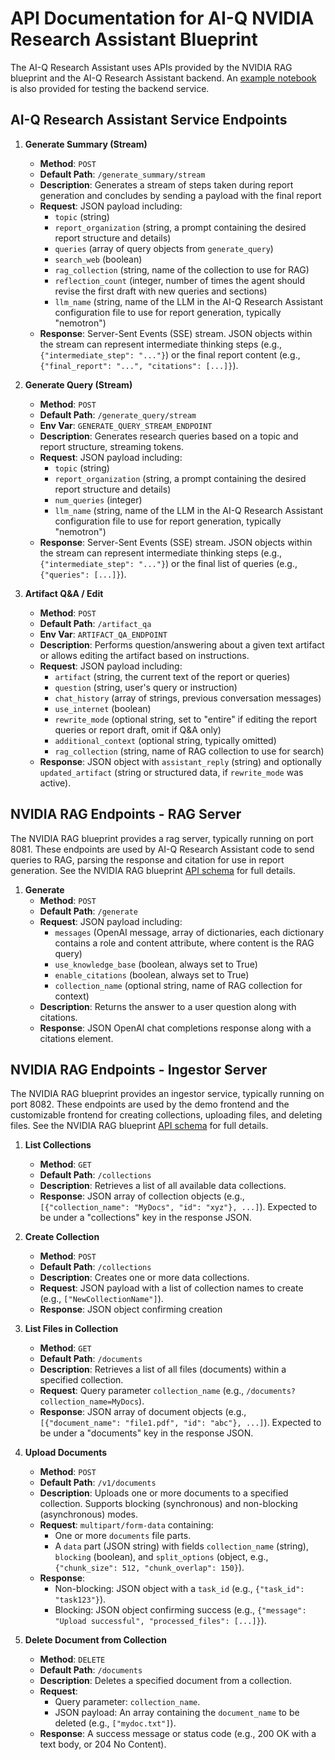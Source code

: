 # API Documentation for AI-Q NVIDIA Research Assistant Blueprint

The AI-Q Research Assistant uses APIs provided by the NVIDIA RAG blueprint and the AI-Q Research Assistant backend. An [example notebook](/notebooks/test_rest_apis.ipynb) is also provided for testing the backend service.

## AI-Q Research Assistant Service Endpoints 

1.  **Generate Summary (Stream)**
    *   **Method**: `POST`
    *   **Default Path**: `/generate_summary/stream`
    *   **Description**: Generates a stream of steps taken during report generation and concludes by sending a payload with the final report 
    *   **Request**: JSON payload including:
        *   `topic` (string)
        *   `report_organization` (string, a prompt containing the desired report structure and details) 
        *   `queries` (array of query objects from `generate_query`)
        *   `search_web` (boolean)
        *   `rag_collection` (string, name of the collection to use for RAG)
        *   `reflection_count` (integer, number of times the agent should revise the first draft with new queries and sections)
        *   `llm_name` (string, name of the LLM in the AI-Q Research Assistant configuration file to use for report generation, typically "nemotron")
    *   **Response**: Server-Sent Events (SSE) stream. JSON objects within the stream can represent intermediate thinking steps (e.g., `{"intermediate_step": "..."}`) or the final report content (e.g., `{"final_report": "...", "citations": [...]}`).

2.  **Generate Query (Stream)**
    *   **Method**: `POST`
    *   **Default Path**: `/generate_query/stream`
    *   **Env Var**: `GENERATE_QUERY_STREAM_ENDPOINT`
    *   **Description**: Generates research queries based on a topic and report structure, streaming tokens.
    *   **Request**: JSON payload including:
        *   `topic` (string)
        *   `report_organization` (string, a prompt containing the desired report structure and details) 
        *   `num_queries` (integer)
        *   `llm_name` (string, name of the LLM in the AI-Q Research Assistant configuration file to use for report generation, typically "nemotron")
    *   **Response**: Server-Sent Events (SSE) stream. JSON objects within the stream can represent intermediate thinking steps (e.g., `{"intermediate_step": "..."}`) or the final list of queries (e.g., `{"queries": [...]}`).

3.  **Artifact Q&A / Edit**
    *   **Method**: `POST`
    *   **Default Path**: `/artifact_qa`
    *   **Env Var**: `ARTIFACT_QA_ENDPOINT`
    *   **Description**: Performs question/answering about a given text artifact or allows editing the artifact based on instructions.
    *   **Request**: JSON payload including:
        *   `artifact` (string, the current text of the report or queries)
        *   `question` (string, user's query or instruction)
        *   `chat_history` (array of strings, previous conversation messages)
        *   `use_internet` (boolean)
        *   `rewrite_mode` (optional string, set to "entire" if editing the report queries or report draft, omit if Q&A only)
        *   `additional_context` (optional string, typically omitted)
        *   `rag_collection` (string, name of RAG collection to use for search)
    *   **Response**: JSON object with `assistant_reply` (string) and optionally `updated_artifact` (string or structured data, if `rewrite_mode` was active).

## NVIDIA RAG Endpoints - RAG Server 

The NVIDIA RAG blueprint provides a rag server, typically running on port 8081. These endpoints are used by AI-Q Research Assistant code to send queries to RAG, parsing the response and citation for use in report generation. See the NVIDIA RAG blueprint [API schema](https://github.com/NVIDIA-AI-Blueprints/rag/blob/main/docs/api_reference/openapi_schema_rag_server.json) for full details.

1.  **Generate**
    *   **Method**: `POST`
    *   **Default Path**: `/generate`
    *   **Request**: JSON payload including: 
        *   `messages` (OpenAI message, array of dictionaries, each dictionary contains a role and content attribute, where content is the RAG query)
        *   `use_knowledge_base` (boolean, always set to True)
        *   `enable_citations` (boolean, always set to True)
        *   `collection_name` (optional string, name of RAG collection for context)
    *   **Description**: Returns the answer to a user question along with citations.
    *   **Response**: JSON OpenAI chat completions response along with a citations element.


## NVIDIA RAG Endpoints - Ingestor Server

The NVIDIA RAG blueprint provides an ingestor service, typically running on port 8082. These endpoints are used by the demo frontend and the customizable frontend for creating collections, uploading files, and deleting files. See the NVIDIA RAG blueprint [API schema](https://github.com/NVIDIA-AI-Blueprints/rag/blob/main/docs/api_reference/openapi_schema_ingestor_server.json) for full details.

1.  **List Collections**
    *   **Method**: `GET`
    *   **Default Path**: `/collections`
    *   **Description**: Retrieves a list of all available data collections.
    *   **Response**: JSON array of collection objects (e.g., `[{"collection_name": "MyDocs", "id": "xyz"}, ...]`). Expected to be under a "collections" key in the response JSON.

2.  **Create Collection**
    *   **Method**: `POST`
    *   **Default Path**: `/collections`
    *   **Description**: Creates one or more data collections.
    *   **Request**: JSON payload with a list of collection names to create (e.g., `["NewCollectionName"]`).
    *   **Response**: JSON object confirming creation

3.  **List Files in Collection**
    *   **Method**: `GET`
    *   **Default Path**: `/documents`
    *   **Description**: Retrieves a list of all files (documents) within a specified collection.
    *   **Request**: Query parameter `collection_name` (e.g., `/documents?collection_name=MyDocs`).
    *   **Response**: JSON array of document objects (e.g., `[{"document_name": "file1.pdf", "id": "abc"}, ...]`). Expected to be under a "documents" key in the response JSON.

4.  **Upload Documents**
    *   **Method**: `POST`
    *   **Default Path**: `/v1/documents`
    *   **Description**: Uploads one or more documents to a specified collection. Supports blocking (synchronous) and non-blocking (asynchronous) modes.
    *   **Request**: `multipart/form-data` containing:
        *   One or more `documents` file parts.
        *   A `data` part (JSON string) with fields  `collection_name` (string), `blocking` (boolean), and `split_options` (object, e.g., `{"chunk_size": 512, "chunk_overlap": 150}`).
    *   **Response**:
        *   Non-blocking: JSON object with a `task_id` (e.g., `{"task_id": "task123"}`).
        *   Blocking: JSON object confirming success (e.g., `{"message": "Upload successful", "processed_files": [...]}`). 

5.  **Delete Document from Collection**
    *   **Method**: `DELETE`
    *   **Default Path**: `/documents`
    *   **Description**: Deletes a specified document from a collection.
    *   **Request**:
        *   Query parameter: `collection_name`.
        *   JSON payload: An array containing the `document_name` to be deleted (e.g., `["mydoc.txt"]`).
    *   **Response**: A success message or status code (e.g., 200 OK with a text body, or 204 No Content).

